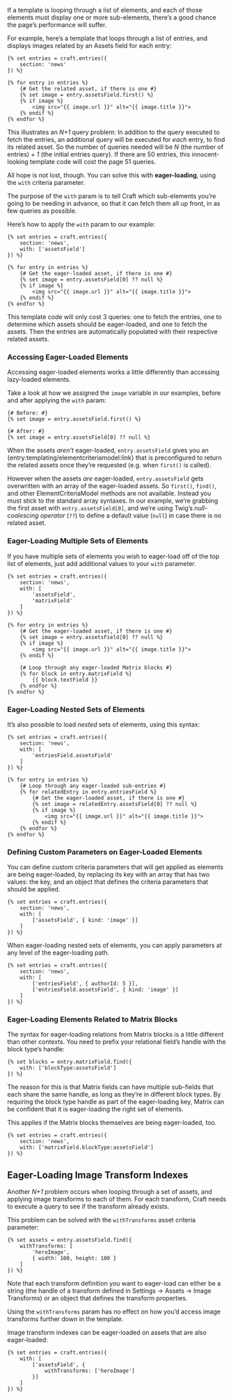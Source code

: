 If a template is looping through a list of elements, and each of those elements must display one or more sub-elements, there’s a good chance the page’s performance will suffer.

For example, here’s a template that loops through a list of entries, and displays images related by an Assets field for each entry:

```twig
{% set entries = craft.entries({
    section: 'news'
}) %}

{% for entry in entries %}
    {# Get the related asset, if there is one #}
    {% set image = entry.assetsField.first() %}
    {% if image %}
        <img src="{{ image.url }}" alt="{{ image.title }}">
    {% endif %}
{% endfor %}
```

This illustrates an _N+1_ query problem: In addition to the query executed to fetch the entries, an additional query will be executed for _each_ entry, to find its related asset. So the number of queries needed will be _N_ (the number of entries) _+ 1_ (the initial entries query). If there are 50 entries, this innocent-looking template code will cost the page 51 queries.

All hope is not lost, though. You can solve this with **eager-loading**, using the `with` criteria parameter.

The purpose of the `with` param is to tell Craft which sub-elements you’re going to be needing in advance, so that it can fetch them all up front, in as few queries as possible.

Here’s how to apply the `with` param to our example:

```twig
{% set entries = craft.entries({
    section: 'news',
    with: ['assetsField']
}) %}

{% for entry in entries %}
    {# Get the eager-loaded asset, if there is one #}
    {% set image = entry.assetsField[0] ?? null %}
    {% if image %}
        <img src="{{ image.url }}" alt="{{ image.title }}">
    {% endif %}
{% endfor %}
```

This template code will only cost 3 queries: one to fetch the entries, one to determine which assets should be eager-loaded, and one to fetch the assets. Then the entries are automatically populated with their respective related assets.

### Accessing Eager-Loaded Elements

Accessing eager-loaded elements works a little differently than accessing lazy-loaded elements.

Take a look at how we assigned the `image` variable in our examples, before and after applying the `with` param:

```twig
{# Before: #}
{% set image = entry.assetsField.first() %}

{# After: #}
{% set image = entry.assetsField[0] ?? null %}
```

When the assets _aren’t_ eager-loaded, `entry.assetsField` gives you an {entry:templating/elementcriteriamodel:link} that is preconfigured to return the related assets once they’re requested (e.g. when `first()` is called).

However when the assets _are_ eager-loaded, `entry.assetsField` gets overwritten with an array of the eager-loaded assets. So `first()`, `find()`, and other ElementCriteriaModel methods are not available. Instead you must stick to the standard array syntaxes. In our example, we’re grabbing the first asset with `entry.assetsField[0]`, and we’re using Twig’s _null-coalescing operator_ (`??`) to define a default value (`null`) in case there is no related asset.


### Eager-Loading Multiple Sets of Elements

If you have multiple sets of elements you wish to eager-load off of the top list of elements, just add additional values to your `with` parameter.

```twig
{% set entries = craft.entries({
    section: 'news',
    with: [
        'assetsField',
        'matrixField'
    ]
}) %}

{% for entry in entries %}
    {# Get the eager-loaded asset, if there is one #}
    {% set image = entry.assetsField[0] ?? null %}
    {% if image %}
        <img src="{{ image.url }}" alt="{{ image.title }}">
    {% endif %}

    {# Loop through any eager-loaded Matrix blocks #}
    {% for block in entry.matrixField %}
        {{ block.textField }}
    {% endfor %}
{% endfor %}
```



### Eager-Loading Nested Sets of Elements

It’s also possible to load _nested_ sets of elements, using this syntax:

```twig
{% set entries = craft.entries({
    section: 'news',
    with: [
        'entriesField.assetsField'
    ]
}) %}

{% for entry in entries %}
    {# Loop through any eager-loaded sub-entries #}
    {% for relatedEntry in entry.entriesField %}
        {# Get the eager-loaded asset, if there is one #}
        {% set image = relatedEntry.assetsField[0] ?? null %}
        {% if image %}
            <img src="{{ image.url }}" alt="{{ image.title }}">
        {% endif %}
    {% endfor %}
{% endfor %}
```

### Defining Custom Parameters on Eager-Loaded Elements

You can define custom criteria parameters that will get applied as elements are being eager-loaded, by replacing its key with an array that has two values: the key, and an object that defines the criteria parameters that should be applied.

```twig
{% set entries = craft.entries({
    section: 'news',
    with: [
        ['assetsField', { kind: 'image' }]
    ]
}) %}
```

When eager-loading nested sets of elements, you can apply parameters at any level of the eager-loading path.

```twig
{% set entries = craft.entries({
    section: 'news',
    with: [
        ['entriesField', { authorId: 5 }],
        ['entriesField.assetsField', { kind: 'image' }]
    ]
}) %}
```

### Eager-Loading Elements Related to Matrix Blocks

The syntax for eager-loading relations from Matrix blocks is a little different than other contexts. You need to prefix your relational field’s handle with the block type’s handle:

```twig
{% set blocks = entry.matrixField.find({
    with: ['blockType:assetsField']
}) %}
```

The reason for this is that Matrix fields can have multiple sub-fields that each share the same handle, as long as they’re in different block types. By requiring the block type handle as part of the eager-loading key, Matrix can be confident that it is eager-loading the right set of elements.

This applies if the Matrix blocks themselves are being eager-loaded, too.

```twig
{% set entries = craft.entries({
    section: 'news',
    with: ['matrixField.blockType:assetsField']
}) %}
```

## Eager-Loading Image Transform Indexes

Another _N+1_ problem occurs when looping through a set of assets, and applying image transforms to each of them. For each transform, Craft needs to execute a query to see if the transform already exists.

This problem can be solved with the `withTransforms` asset criteria parameter:

```twig
{% set assets = entry.assetsField.find({
    withTransforms: [
        'heroImage',
        { width: 100, height: 100 }
    ]
}) %}
```

Note that each transform definition you want to eager-load can either be a string (the handle of a transform defined in Settings → Assets → Image Transforms) or an object that defines the transform properties.

Using the `withTransforms` param has no effect on how you’d access image transforms further down in the template.

Image transform indexes can be eager-loaded on assets that are also eager-loaded:

```twig
{% set entries = craft.entries({
    with: [
        ['assetsField', {
            withTransforms: ['heroImage']
        }]
    ]
}) %}
```